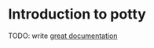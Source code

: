 # Introduction to potty

TODO: write [great documentation](http://jacobian.org/writing/what-to-write/)
